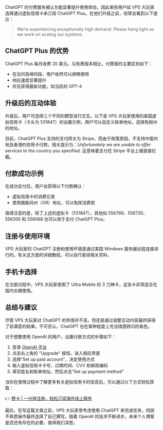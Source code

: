 ChatGPT 的付费服务被认为能显著提升使用体验，因此某些用户如 VPS 大玩家选择通过虚拟信用卡来订阅 ChatGPT Plus。在他们升级之前，经常会看到以下提示：

> We’re experiencing exceptionally high demand. Please hang tight as we work on scaling our systems.

## ChatGPT Plus 的优势

ChatGPT Plus 每月收费 20 美元。与免费版本相比，付费版的主要区别如下：

- 在访问高峰时段，用户依然可以顺畅使用
- 响应速度显著提升
- 优先获得最新功能，如当前的 GPT-4

## 升级后的互动体验

升级后，用户可选择三个不同的模型进行交互。以下是 VPS 大玩家使用的美国虚拟信用卡（卡头为 531847）的设置示例，用户可以自定义账单地址，选择免税州的地址。

目前，ChatGPT Plus 支持的支付网关为 Stripe，而由于政策原因，不支持中国内地及香港的信用卡付款，相关提示为：*Unfortunately we are unable to offer* services to the country you specified. 这意味着支付在 Stripe 平台上被直接拦截。

## 付款成功示例

在成功支付后，用户会获得以下付款确认：

- 虚拟信用卡的消费记录
- 使用俄勒冈州（OR）地址，可以免除消费税

值得注意的是，除了上述的虚拟卡（531847），其他如 556766、556735、556305 和 558068 也可以用于支付 ChatGPT Plus。

## 注册与使用环境

VPS 大玩家的 ChatGPT 注册和使用环境是通过美国 Windows 服务器远程连接进行的。有关这方面的详细教程，可以自行查阅相关资料。

## 手机卡选择

在注册过程中，VPS 大玩家使用了 Ultra Mobile 的 3 刀神卡，这张卡非常适合在国内长期使用。

## 总结与建议

尽管 VPS 大玩家对 ChatGPT 的热情并不高，但还是通过调整互动内容最终获得了较满意的结果。不可否认，ChatGPT 也在某种程度上充当情感顾问的角色。

对于想要使用 OpenAI 的用户，设置付款方式的步骤如下：

1. 登录 [OpenAI 平台](https://platform.openai.com/)
2. 点击右上角的 "Upgrade" 按钮，进入相应界面
3. 选择“Set up paid account”，决定使用方式
4. 输入虚拟信用卡卡号、过期时间、CVV 和邮政编码
5. 填写姓名和账单地址，然后点击“Set up payment method”

当你在使用过程中了解更多有关虚拟信用卡的信息后，可以通过以下方式轻松获取：

👉 [野卡 | 一分钟注册，轻松订阅海外线上服务](https://bit.ly/bewildcard)

最后，在写这篇文章之前，VPS 大玩家曾考虑使用 ChatGPT 来完成任务，但因不熟悉操作最终选择了自己撰写。随着 OpenAI 的技术不断进步，未来个人博客是否还有存在的必要，值得我们深思。